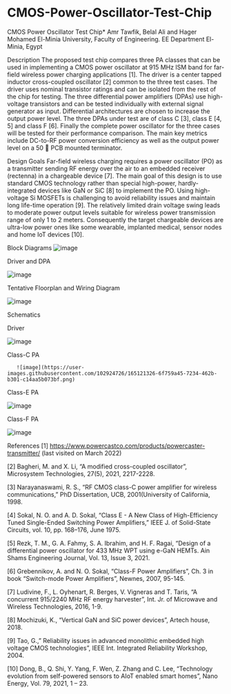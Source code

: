 # CMOS-Power-Oscillator-Test-Chip
CMOS Power Oscillator Test Chip*
Amr Tawfik, Belal Ali and Hager Mohamed
El-Minia University, Faculty of Engineering. EE Department
El-Minia, Egypt


Description
The proposed test chip compares three PA classes that can be used in implementing a CMOS power oscillator at 915 MHz ISM band for far-field wireless power charging applications [1]. The driver is a  center tapped inductor cross-coupled oscillator [2] common to the three test cases. The driver uses nominal transistor ratings and can be isolated from the rest of the chip for testing. The three differential power amplifiers (DPAs) use high-voltage transistors and can be tested individually with external signal generator as input. Differential architectures are chosen to increase the output power level. The three DPAs under test are of class C [3], class E [4, 5] and class F [6]. Finally the complete power oscillator for the three cases will be tested for their performance comparison. The main key metrics include DC-to-RF power conversion efficiency as well as the output power level on a 50  PCB mounted terminator. 


Design Goals
Far-field wireless charging requires a power oscillator (PO) as a transmitter sending RF energy over the air to an embedded receiver (rectenna) in a chargeable device [7]. The main goal of this design is to use standard CMOS technology rather than special high-power, hardly-integrated devices like GaN or SiC [8] to implement the PO. Using high-voltage Si MOSFETs is challenging to avoid reliability issues and maintain long life-time operation [9]. The relatively limited drain voltage swing leads to moderate power output levels suitable for wireless power transmission range of only 1 to 2 meters. Consequently the target chargeable devices are ultra-low power ones like some wearable, implanted medical, sensor nodes and home IoT devices [10].



Block Diagrams
![image](https://user-images.githubusercontent.com/102924726/165120442-8f6abe10-d708-482e-86d1-345525e285df.png)

Driver and DPA
 
![image](https://user-images.githubusercontent.com/102924726/165120556-6ff02a4c-454d-40f5-8583-d7aa11943886.png)



Tentative Floorplan and Wiring Diagram

![image](https://user-images.githubusercontent.com/102924726/165120859-af077f53-6029-413b-a1fd-a0fdf6373870.png)

                           
Schematics


Driver



![image](https://user-images.githubusercontent.com/102924726/165120919-e4920358-a9c2-4734-8a05-30a569c9f612.png)





Class-C PA



       ![image](https://user-images.githubusercontent.com/102924726/165121326-6f759a45-7234-462b-b301-c14aa5b073bf.png)
       
        
        

Class-E PA





![image](https://user-images.githubusercontent.com/102924726/165121087-bb2525bf-67bb-406e-aca6-2b54b20aa348.png)








Class-F PA




![image](https://user-images.githubusercontent.com/102924726/165121125-0a2fa173-6114-4d6d-847c-45ef340ae3c8.png)














References
[1]  https://www.powercastco.com/products/powercaster-transmitter/ (last visited on March 2022)

[2] Bagheri, M. and X. Li, “A modified cross-coupled oscillator”, Microsystem Technologies, 27(5), 2021, 2217-2228.‏

[3] Narayanaswami, R. S., “RF CMOS class-C power amplifier for wireless communications,” PhD Dissertation, UCB, 2001(University of California, 1998.

[4] Sokal, N. O. and A. D. Sokal, “Class E - A New Class of High-Efficiency Tuned  Single-Ended Switching Power Amplifiers,” IEEE J. of Solid-State Circuits, vol. 10,  pp. 168–176, June 1975.

[5] Rezk, T. M., G. A. Fahmy,  S. A. Ibrahim, and H. F. Ragai, “Design of a                                                    differential power oscillator for 433 MHz WPT using e-GaN HEMTs. Ain Shams Engineering Journal, Vol. 13, Issue 3, 2021. 

[6] Grebennikov, A. and N. O. Sokal, “Class-F Power Amplifiers”, Ch. 3 in book “Switch-mode Power Amplifiers”, Newnes, 2007, 95-145.

[7] Ludivine, F., L. Oyhenart, R. Berges, V. Vigneras and T. Taris, “A concurrent 
915/2240 MHz RF energy harvester”, Int. Jr. of Microwave and Wireless Technologies, 
2016, 1-9.

[8] Mochizuki, K., “Vertical GaN and SiC power devices”, Artech house, 2018.

[9] Tao, G.,” Reliability issues in advanced monolithic embedded high voltage CMOS technologies”, IEEE Int. Integrated Reliability Workshop, 2004.

[10] Dong, B., Q. Shi, Y. Yang, F. Wen, Z. Zhang and C. Lee, “Technology evolution from self-powered sensors to AIoT enabled smart homes”, Nano Energy, Vol. 79, 2021, 1 – 23.
